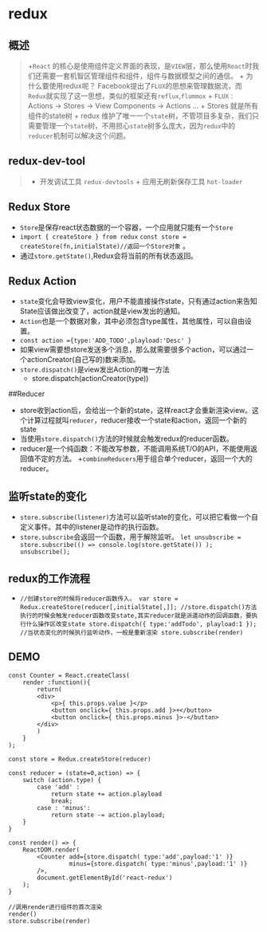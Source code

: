 # redux
## 概述
>+`React` 的核心是使用组件定义界面的表现，是`VIEW`层，那么使用`React`时我们还需要一套机智区管理组件和组件，组件与数据模型之间的通信。
	+ 为什么要使用redux呢？ Facebook提出了`FLUX`的思想来管理数据流，而`Redux`就实现了这一思想，类似的框架还有`reflux`,`flummox`
	+ `FLUX` : Actions -> Stores -> View Components -> Actions ...
		+ Stores 就是所有组件的state树
	+ redux 维护了唯一一个`state`树，不管项目多复杂，我们只需要管理一个`state`树，不用担心`state`树多么庞大，因为`redux`中的`reducer`机制可以解决这个问题。

## redux-dev-tool
>	+ 开发调试工具 `redux-devtools`
	+ 应用无刷新保存工具 `hot-loader`
 
## Redux Store
> 
+ `Store`是保存react状态数据的一个容器，一个应用就只能有一个`Store`
+ `import { createStore } from redux`
`const store = createStore(fn,initialState)//返回一个Store对象` 。
+ 通过`store.getState()`,Redux会将当前的所有状态返回。

## Redux Action
> 
+ `state`变化会导致view变化，用户不能直接操作state，只有通过action来告知State应该做出改变了，action就是view发出的通知。
+ `Action`也是一个数据对象，其中必须包含type属性，其他属性，可以自由设置。
+ `const action ={type:'ADD_TODO',playload:'Desc' }`
+ 如果view需要想store发送多个消息，那么就需要很多个action，可以通过一个actionCreator(自己写的)数来添加。
+ `store.dispatch()`是view发出Action的唯一方法
	+ store.dispatch(actionCreator(type))

##Reducer
> 
+ store收到action后，会给出一个新的state，这样react才会重新渲染view。这个计算过程就叫`reducer`，reducer接收一个state和action，返回一个新的state
+ 当使用`store.dispatch()`方法的时候就会触发redux的reducer函数。
+ reducer是一个纯函数：不能改写参数，不能调用系统T/O的API，不能使用返回值不定的方法。
+`combineReducers`用于组合单个reducer，返回一个大的reducer。

## 监听state的变化
> 
+ `store.subscribe(listener)`方法可以监听state的变化，可以把它看做一个自定义事件。其中的listener是动作的执行函数。
+ `store.subscribe`会返回一个函数，用于解除监听。
`let unsubscribe = store.subscribe(() =>
  console.log(store.getState())
);
unsubscribe();`

## redux的工作流程
> 
+ `//创建store的时候将reducer函数传入。
	var store = Redux.createStore(reducer[,initialState[,]];
	//store.dispatch()方法执行的时候会触发reducer函数改变state,其实reducer就是派遣动作的回调函数，要执行什么操作区改变state
	store.dispatch({
		type:'addTodo',
		playload:1
	});
	//当状态变化的时候执行监听动作，一般是重新渲染
	store.subscribe(render)`

## DEMO
```
const Counter = React.createClass(
	render :function(){
		return(
		<div>
			<p>{ this.props.value }</p>
			<button onclick={ this.props.add }>+</button>
			<button onclick={ this.props.minus }>-</button>
		</div>
		)	
	}
);

const store = Redux.createStore(reducer)

const reducer = (state=0,action) => {
	switch (action.type) {
		case 'add' : 
			return state += action.playload
			break;
		case : 'minus':
			return state -= action.playload;
	}
}

const render() => {
	ReactDOM.render(
		<Counter add={store.dispatch( type:'add',payload:'1' )}
				 minus={store.dispatch( type:'minus',payload:'1' )}
		/>,
		document.getElementById('react-redux')
	);
}

//调用render进行组件的首次渲染
render()
store.subscribe(render)
```


